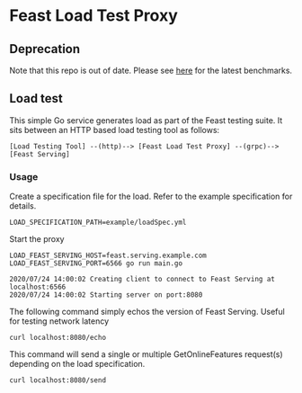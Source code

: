 # Feast Load Test Proxy

## Deprecation

Note that this repo is out of date. Please see [here](https://github.com/feast-dev/feast-benchmarks) for the latest benchmarks.

## Load test

This simple Go service generates load as part of the Feast testing suite. It sits between an HTTP based load testing tool as follows:

```
[Load Testing Tool] --(http)--> [Feast Load Test Proxy] --(grpc)--> [Feast Serving]
```

### Usage
Create a specification file for the load. Refer to the example specification for details.
```
LOAD_SPECIFICATION_PATH=example/loadSpec.yml
```

Start the proxy
```
LOAD_FEAST_SERVING_HOST=feast.serving.example.com LOAD_FEAST_SERVING_PORT=6566 go run main.go
```
```
2020/07/24 14:00:02 Creating client to connect to Feast Serving at localhost:6566
2020/07/24 14:00:02 Starting server on port:8080
```

The following command simply echos the version of Feast Serving. Useful for testing network latency
```
curl localhost:8080/echo
```

This command will send a single or multiple GetOnlineFeatures request(s) depending on the load specification.

```
curl localhost:8080/send
```
